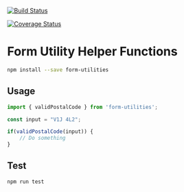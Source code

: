 [![Build Status](https://travis-ci.org/derrickpersson/form-utilities.svg?branch=master)](https://travis-ci.org/derrickpersson/form-utilities)

[![Coverage Status](https://coveralls.io/repos/github/derrickpersson/form-utilities/badge.svg)](https://coveralls.io/github/derrickpersson/form-utilities)

# Form Utility Helper Functions

```sh
npm install --save form-utilities
```

## Usage

```javascript
import { validPostalCode } from 'form-utilities';

const input = "V1J 4L2";

if(validPostalCode(input)) {
    // Do something
}

```

## Test

```sh
npm run test
```